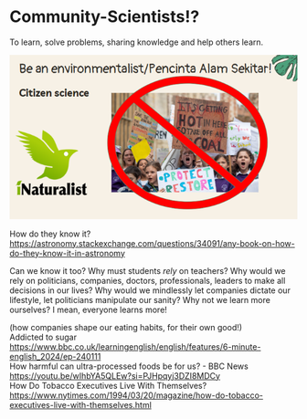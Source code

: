 # Community-Scientists!?

To learn, solve problems, sharing knowledge and help others learn.

![learn_x_protest](https://github.com/yuchenglim/Community-Scientists/blob/main/Images/learn_x_protest.png)

How do they know it?  
https://astronomy.stackexchange.com/questions/34091/any-book-on-how-do-they-know-it-in-astronomy

Can we know it too? Why must students *rely* on teachers? Why would we rely on politicians, companies, doctors, professionals, leaders to make all decisions in our lives? Why would we mindlessly let companies dictate our lifestyle, let politicians manipulate our sanity? Why not we learn more ourselves? I mean, everyone learns more! 

(how companies shape our eating habits, for their own good!)  
Addicted to sugar  
https://www.bbc.co.uk/learningenglish/english/features/6-minute-english_2024/ep-240111  
How harmful can ultra-processed foods be for us? - BBC News  
https://youtu.be/wIhbYA5QLEw?si=PJHpqyj3DZI8MDCy  
How Do Tobacco Executives Live With Themselves?  
https://www.nytimes.com/1994/03/20/magazine/how-do-tobacco-executives-live-with-themselves.html
